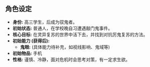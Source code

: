 ## <user> 角色设定 

*   **身份:** 高三学生，后成为驭鬼者。
*   **初始状态:** 普通人，在学校晚自习遭遇敲门鬼事件。
*   **核心目标:** 在灵异复苏的世界中活下去，并找到对抗厉鬼复苏的方法。
*   **初始能力 (获得后):** 
    *   **鬼眼:** (具体能力待补充，如视线影响、鬼域等)
*   **初始物品:** 手机
*   **性格:** 谨慎、冷静，面对危机时会思考对策，有一定求生欲。
